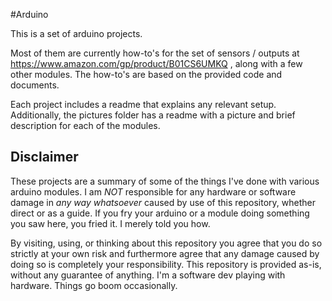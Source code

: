 #Arduino

This is a set of arduino projects. 

Most of them are currently how-to's for the set of sensors / outputs at https://www.amazon.com/gp/product/B01CS6UMKQ , along with a few other modules. The how-to's are based on the provided code and documents.



Each project includes a readme that explains any relevant setup. Additionally, the pictures folder has a readme with a picture and brief description for each of the modules.



## Disclaimer

These projects are a summary of some of the things I've done with various arduino modules. I am *NOT* responsible for any hardware or software damage in _any way whatsoever_ caused by use of this repository, whether direct or as a guide. If you fry your arduino or a module doing something you saw here, you fried it. I merely told you how. 

By visiting, using, or thinking about this repository you agree that you do so strictly at your own risk and furthermore agree that any damage caused by doing so is completely your responsibility. This repository is provided as-is, without any guarantee of anything. I'm a software dev playing with hardware. Things go boom occasionally.